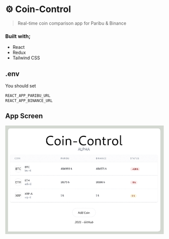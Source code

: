 # :gear: Coin-Control

> Real-time coin comparison app for Paribu & Binance

### Built with;

- React
- Redux
- Tailwind CSS

## .env

You should set

```
REACT_APP_PARIBU_URL
REACT_APP_BINANCE_URL
```

## App Screen

![Coin Control](/static/images/coin-control-app.png)
